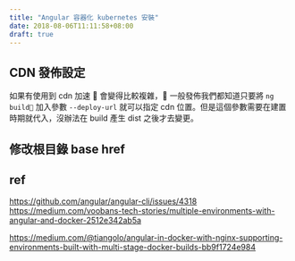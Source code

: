```yaml
---
title: "Angular 容器化 kubernetes 安裝"
date: 2018-08-06T11:11:58+08:00
draft: true
---
```


## CDN 發佈設定

如果有使用到 cdn 加速  會變得比較複雜， 一般發佈我們都知道只要將 `ng build` 加入參數 `--deploy-url` 就可以指定 cdn 位置。但是這個參數需要在建置時期就代入，沒辦法在 build 產生 dist 之後才去變更。

## 修改根目錄 base href

## ref

https://github.com/angular/angular-cli/issues/4318  
https://medium.com/voobans-tech-stories/multiple-environments-with-angular-and-docker-2512e342ab5a

https://medium.com/@tiangolo/angular-in-docker-with-nginx-supporting-environments-built-with-multi-stage-docker-builds-bb9f1724e984
